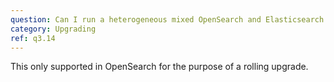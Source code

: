 ```yaml
---
question: Can I run a heterogeneous mixed OpenSearch and Elasticsearch OSS cluster?
category: Upgrading
ref: q3.14
---
```

This only supported in OpenSearch for the purpose of a rolling upgrade.
